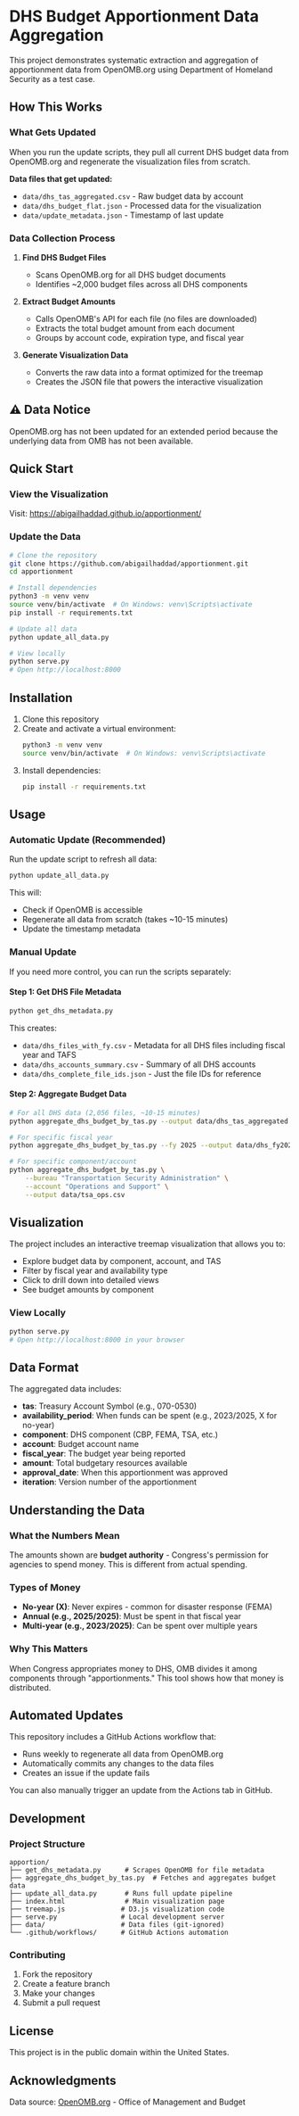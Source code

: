 # DHS Budget Apportionment Data Aggregation

This project demonstrates systematic extraction and aggregation of apportionment data from OpenOMB.org using Department of Homeland Security as a test case.

## How This Works

### What Gets Updated
When you run the update scripts, they pull all current DHS budget data from OpenOMB.org and regenerate the visualization files from scratch.

**Data files that get updated:**
- `data/dhs_tas_aggregated.csv` - Raw budget data by account
- `data/dhs_budget_flat.json` - Processed data for the visualization
- `data/update_metadata.json` - Timestamp of last update

### Data Collection Process

1. **Find DHS Budget Files**
   - Scans OpenOMB.org for all DHS budget documents
   - Identifies ~2,000 budget files across all DHS components

2. **Extract Budget Amounts**
   - Calls OpenOMB's API for each file (no files are downloaded)
   - Extracts the total budget amount from each document
   - Groups by account code, expiration type, and fiscal year

3. **Generate Visualization Data**
   - Converts the raw data into a format optimized for the treemap
   - Creates the JSON file that powers the interactive visualization


## ⚠️ Data Notice

OpenOMB.org has not been updated for an extended period because the underlying data from OMB has not been available.

## Quick Start

### View the Visualization

Visit: https://abigailhaddad.github.io/apportionment/

### Update the Data

```bash
# Clone the repository
git clone https://github.com/abigailhaddad/apportionment.git
cd apportionment

# Install dependencies
python3 -m venv venv
source venv/bin/activate  # On Windows: venv\Scripts\activate
pip install -r requirements.txt

# Update all data
python update_all_data.py

# View locally
python serve.py
# Open http://localhost:8000
```

## Installation

1. Clone this repository
2. Create and activate a virtual environment:
   ```bash
   python3 -m venv venv
   source venv/bin/activate  # On Windows: venv\Scripts\activate
   ```
3. Install dependencies:
   ```bash
   pip install -r requirements.txt
   ```

## Usage

### Automatic Update (Recommended)

Run the update script to refresh all data:

```bash
python update_all_data.py
```

This will:
- Check if OpenOMB is accessible
- Regenerate all data from scratch (takes ~10-15 minutes)
- Update the timestamp metadata

### Manual Update

If you need more control, you can run the scripts separately:

#### Step 1: Get DHS File Metadata

```bash
python get_dhs_metadata.py
```

This creates:
- `data/dhs_files_with_fy.csv` - Metadata for all DHS files including fiscal year and TAFS
- `data/dhs_accounts_summary.csv` - Summary of all DHS accounts
- `data/dhs_complete_file_ids.json` - Just the file IDs for reference

#### Step 2: Aggregate Budget Data

```bash
# For all DHS data (2,056 files, ~10-15 minutes)
python aggregate_dhs_budget_by_tas.py --output data/dhs_tas_aggregated.csv

# For specific fiscal year
python aggregate_dhs_budget_by_tas.py --fy 2025 --output data/dhs_fy2025_tas_aggregated.csv

# For specific component/account
python aggregate_dhs_budget_by_tas.py \
    --bureau "Transportation Security Administration" \
    --account "Operations and Support" \
    --output data/tsa_ops.csv
```

## Visualization

The project includes an interactive treemap visualization that allows you to:
- Explore budget data by component, account, and TAS
- Filter by fiscal year and availability type
- Click to drill down into detailed views
- See budget amounts by component

### View Locally

```bash
python serve.py
# Open http://localhost:8000 in your browser
```


## Data Format

The aggregated data includes:
- **tas**: Treasury Account Symbol (e.g., 070-0530)
- **availability_period**: When funds can be spent (e.g., 2023/2025, X for no-year)
- **component**: DHS component (CBP, FEMA, TSA, etc.)
- **account**: Budget account name
- **fiscal_year**: The budget year being reported
- **amount**: Total budgetary resources available
- **approval_date**: When this apportionment was approved
- **iteration**: Version number of the apportionment

## Understanding the Data

### What the Numbers Mean
The amounts shown are **budget authority** - Congress's permission for agencies to spend money. This is different from actual spending.

### Types of Money
- **No-year (X)**: Never expires - common for disaster response (FEMA)
- **Annual (e.g., 2025/2025)**: Must be spent in that fiscal year
- **Multi-year (e.g., 2023/2025)**: Can be spent over multiple years

### Why This Matters
When Congress appropriates money to DHS, OMB divides it among components through "apportionments." This tool shows how that money is distributed.

## Automated Updates

This repository includes a GitHub Actions workflow that:
- Runs weekly to regenerate all data from OpenOMB.org
- Automatically commits any changes to the data files
- Creates an issue if the update fails

You can also manually trigger an update from the Actions tab in GitHub.

## Development

### Project Structure

```
apportion/
├── get_dhs_metadata.py      # Scrapes OpenOMB for file metadata
├── aggregate_dhs_budget_by_tas.py  # Fetches and aggregates budget data
├── update_all_data.py       # Runs full update pipeline
├── index.html               # Main visualization page
├── treemap.js              # D3.js visualization code
├── serve.py                # Local development server
├── data/                   # Data files (git-ignored)
└── .github/workflows/      # GitHub Actions automation
```

### Contributing

1. Fork the repository
2. Create a feature branch
3. Make your changes
4. Submit a pull request

## License

This project is in the public domain within the United States.

## Acknowledgments

Data source: [OpenOMB.org](https://openomb.org) - Office of Management and Budget